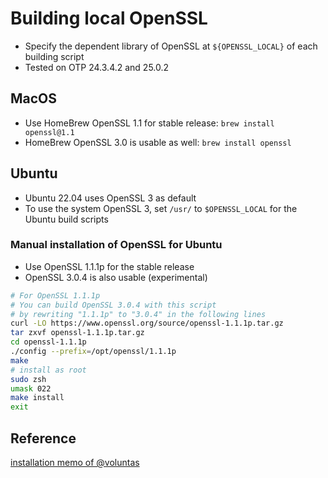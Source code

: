 # Building local OpenSSL

* Specify the dependent library of OpenSSL at `${OPENSSL_LOCAL}` of each building script
* Tested on OTP 24.3.4.2 and 25.0.2

## MacOS

* Use HomeBrew OpenSSL 1.1 for stable release: `brew install openssl@1.1`
* HomeBrew OpenSSL 3.0 is usable as well: `brew install openssl`

## Ubuntu

* Ubuntu 22.04 uses OpenSSL 3 as default
* To use the system OpenSSL 3, set `/usr/` to `$OPENSSL_LOCAL` for the Ubuntu build scripts 

### Manual installation of OpenSSL for Ubuntu

* Use OpenSSL 1.1.1p for the stable release
* OpenSSL 3.0.4 is also usable (experimental)

```sh
# For OpenSSL 1.1.1p
# You can build OpenSSL 3.0.4 with this script
# by rewriting "1.1.1p" to "3.0.4" in the following lines
curl -LO https://www.openssl.org/source/openssl-1.1.1p.tar.gz
tar zxvf openssl-1.1.1p.tar.gz
cd openssl-1.1.1p
./config --prefix=/opt/openssl/1.1.1p
make
# install as root
sudo zsh
umask 022
make install
exit
```

## Reference

[installation memo of @voluntas](https://zenn.dev/voluntas/articles/erlang-source-code-install)
